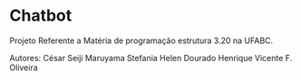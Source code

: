 # Chatbot
Projeto Referente a Matéria de programação estrutura 3.20 na UFABC.

Autores:    César Seiji Maruyama
            Stefania Helen Dourado
            Henrique Vicente F. Oliveira